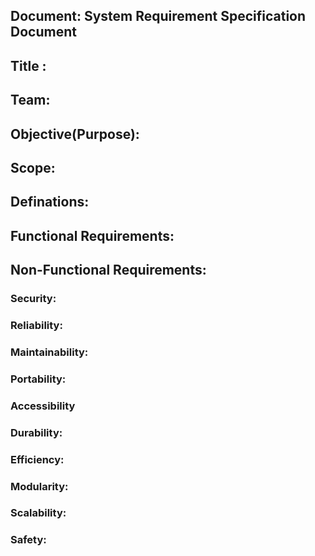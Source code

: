 ## Document: System Requirement Specification Document

## Title :


## Team:





## Objective(Purpose):




## Scope:




## Definations:




## Functional Requirements:





## Non-Functional Requirements:
### Security:


### Reliability:



### Maintainability:




### Portability:



### Accessibility




### Durability:




### Efficiency:





### Modularity:




### Scalability:




### Safety:





